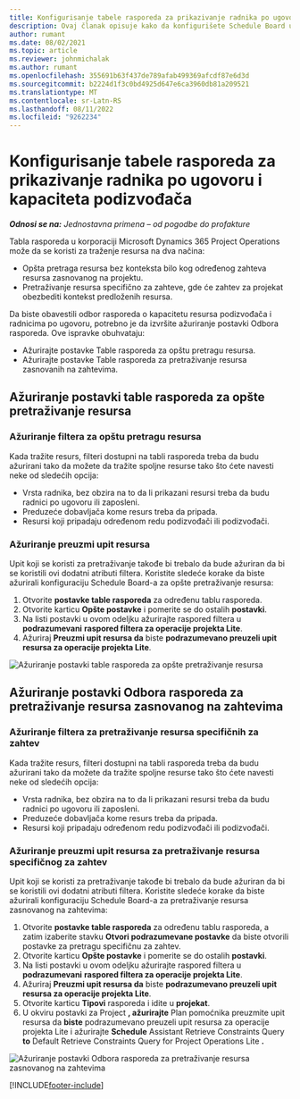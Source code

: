 ```yaml
---
title: Konfigurisanje tabele rasporeda za prikazivanje radnika po ugovoru i kapaciteta podizvođača
description: Ovaj članak opisuje kako da konfigurišete Schedule Board u korporaciji Microsoft da Dynamics 365 Project Operations prikaže kapacitet resursa podizvođač kada koristite zahteve projektnih resursa.
author: rumant
ms.date: 08/02/2021
ms.topic: article
ms.reviewer: johnmichalak
ms.author: rumant
ms.openlocfilehash: 355691b63f437de789afab499369afcdf87e6d3d
ms.sourcegitcommit: b2224d1f3c0bd4925d647e6ca3960db81a209521
ms.translationtype: MT
ms.contentlocale: sr-Latn-RS
ms.lasthandoff: 08/11/2022
ms.locfileid: "9262234"
---
```

# <a name="configure-schedule-board-to-show-contract-workers-and-subcontracted-capacity"></a>Konfigurisanje tabele rasporeda za prikazivanje radnika po ugovoru i kapaciteta podizvođača 

_**Odnosi se na:** Jednostavna primena – od pogodbe do profakture_

Tabla rasporeda u korporaciji Microsoft Dynamics 365 Project Operations može da se koristi za traženje resursa na dva načina:

- Opšta pretraga resursa bez konteksta bilo kog određenog zahteva resursa zasnovanog na projektu.
- Pretraživanje resursa specifično za zahteve, gde će zahtev za projekat obezbediti kontekst predloženih resursa.

Da biste obavestili odbor rasporeda o kapacitetu resursa podizvođača i radnicima po ugovoru, potrebno je da izvršite ažuriranje postavki Odbora rasporeda. Ove ispravke obuhvataju: 
- Ažurirajte postavke Table rasporeda za opštu pretragu resursa.
- Ažurirajte postavke Table rasporeda za pretraživanje resursa zasnovanih na zahtevima.

## <a name="update-schedule-board-settings-for-general-resource-search"></a>Ažuriranje postavki table rasporeda za opšte pretraživanje resursa
### <a name="update-filters-for-general-resource-search"></a>Ažuriranje filtera za opštu pretragu resursa
Kada tražite resurs, filteri dostupni na tabli rasporeda treba da budu ažurirani tako da možete da tražite spoljne resurse tako što ćete navesti neke od sledećih opcija:
  - Vrsta radnika, bez obzira na to da li prikazani resursi treba da budu radnici po ugovoru ili zaposleni.
  - Preduzeće dobavljača kome resurs treba da pripada.
  - Resursi koji pripadaju određenom redu podizvođači ili podizvođači.
    
### <a name="update-retrieve-resource-query"></a>Ažuriranje preuzmi upit resursa
Upit koji se koristi za pretraživanje takođe bi trebalo da bude ažuriran da bi se koristili ovi dodatni atributi filtera. Koristite sledeće korake da biste ažurirali konfiguraciju Schedule Board-a za opšte pretraživanje resursa:  
1. Otvorite **postavke table rasporeda** za određenu tablu rasporeda.
2. Otvorite karticu **Opšte postavke** i pomerite se do ostalih **postavki**.
3. Na listi postavki u ovom odeljku ažurirajte raspored filtera u **podrazumevani** **raspored filtera za operacije projekta Lite**.
4. Ažuriraj **Preuzmi upit resursa da** biste **podrazumevano preuzeli upit resursa za operacije projekta Lite**.

![Ažuriranje postavki table rasporeda za opšte pretraživanje resursa](../media/BoardSettings.png)  

## <a name="update-schedule-board-settings-for-requirementbased-resource-search"></a>Ažuriranje postavki Odbora rasporeda za pretraživanje resursa zasnovanog na zahtevima
### <a name="update-filters-for-requirement-specific-resource-search"></a>Ažuriranje filtera za pretraživanje resursa specifičnih za zahtev 
Kada tražite resurs, filteri dostupni na tabli rasporeda treba da budu ažurirani tako da možete da tražite spoljne resurse tako što ćete navesti neke od sledećih opcija:
 - Vrsta radnika, bez obzira na to da li prikazani resursi treba da budu radnici po ugovoru ili zaposleni.
 - Preduzeće dobavljača kome resurs treba da pripada.
 - Resursi koji pripadaju određenom redu podizvođači ili podizvođači.

### <a name="update-retrieve-resource-query-for-requirement-specific-resource-search"></a>Ažuriranje preuzmi upit resursa za pretraživanje resursa specifičnog za zahtev 
Upit koji se koristi za pretraživanje takođe bi trebalo da bude ažuriran da bi se koristili ovi dodatni atributi filtera. Koristite sledeće korake da biste ažurirali konfiguraciju Schedule Board-a za pretraživanje resursa zasnovanog na zahtevima:

1. Otvorite **postavke table rasporeda** za određenu tablu rasporeda, a zatim izaberite stavku **Otvori podrazumevane postavke** da biste otvorili postavke za pretragu specifičnu za zahtev.
2. Otvorite karticu **Opšte postavke** i pomerite se do ostalih **postavki**.
3. Na listi postavki u ovom odeljku ažurirajte raspored filtera u **podrazumevani** **raspored filtera za operacije projekta Lite**.
4. Ažuriraj **Preuzmi upit resursa da** biste **podrazumevano preuzeli upit resursa za operacije projekta Lite**.
5. Otvorite karticu **Tipovi** rasporeda i idite u **projekat**.
6. U okviru postavki za Project **, ažurirajte** Plan pomoćnika preuzmite upit resursa da **biste** podrazumevano preuzeli upit resursa za operacije projekta Lite i ažurirajte **Schedule** Assistant Retrieve Constraints Query **to** Default Retrieve Constraints Query for Project Operations Lite **.**

![Ažuriranje postavki Odbora rasporeda za pretraživanje resursa zasnovanog na zahtevima](../media/SASettings.png)  

[!INCLUDE[footer-include](../../includes/footer-banner.md)]
